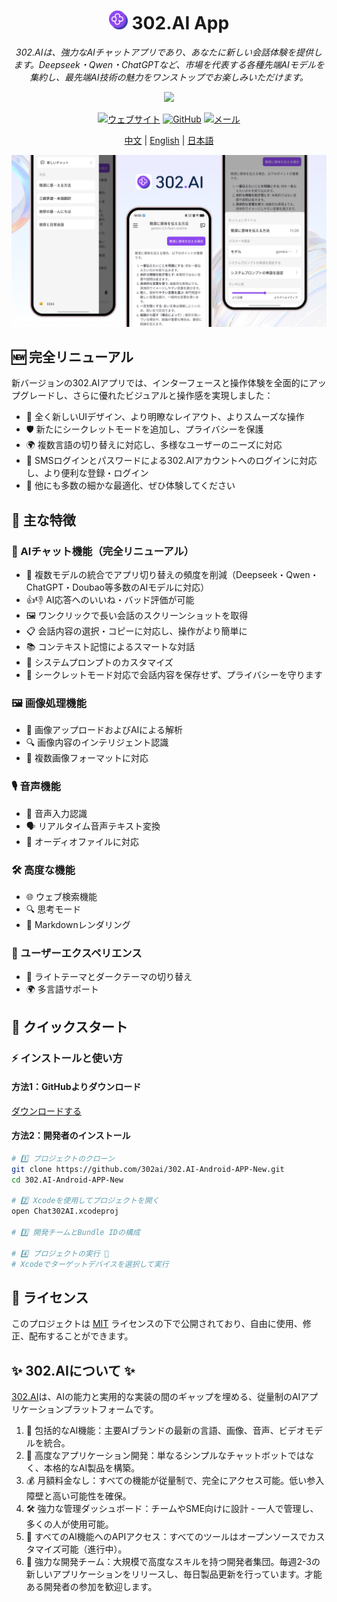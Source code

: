 <h1 align="center">
<img src='./docs/icon.svg' width='30'>
<span>
    302.AI App
</span>
</h1>
 
<p align="center">
<em>302.AIは、強力なAIチャットアプリであり、あなたに新しい会話体験を提供します。Deepseek・Qwen・ChatGPTなど、市場を代表する各種先端AIモデルを集約し、最先端AI技術の魅力をワンストップでお楽しみいただけます。</em>
</p>

<p align="center"><a href="https://github.com/302ai/302.AI-Android-APP-New/releases" target="blank"><img src="https://file.302.ai/gpt/imgs/20250725/f79719888cf74f9c935432b7f882af93.jpg" width="20%"/></a></p >

<div align="center">

[![ウェブサイト](https://img.shields.io/badge/ウェブサイト-302.ai-blue.svg)](https://302.ai)
[![GitHub](https://img.shields.io/badge/GitHub-302.AI--Android--APP-black.svg)](https://github.com/302ai/302.AI-Android-APP-New)
[![メール](https://img.shields.io/badge/メール-support@302.ai-red.svg)](mailto:support@302.ai)

</div>

<p align="center"><a href="README_zh.md">中文</a> | <a href="README.md">English</a> | <a href="README_ja.md">日本語</a></p>

![](docs/302.AI-Android-APP-jp.jpg)

## 🆕 完全リニューアル

新バージョンの302.AIアプリでは、インターフェースと操作体験を全面的にアップグレードし、さらに優れたビジュアルと操作感を実現しました：
- 🌈 全く新しいUIデザイン、より明瞭なレイアウト、よりスムーズな操作
- 🛡️ 新たにシークレットモードを追加し、プライバシーを保護
- 🌍 複数言語の切り替えに対応し、多様なユーザーのニーズに対応
- 🔑 SMSログインとパスワードによる302.AIアカウントへのログインに対応し、より便利な登録・ログイン
- 🌟 他にも多数の細かな最適化、ぜひ体験してください

## 🌟 主な特徴

### 💬 AIチャット機能（完全リニューアル）
- 🤖 複数モデルの統合でアプリ切り替えの頻度を削減（Deepseek・Qwen・ChatGPT・Doubao等多数のAIモデルに対応）
- 👍👎 AI応答へのいいね・バッド評価が可能
- 🖼️ ワンクリックで長い会話のスクリーンショットを取得
- 📋 会話内容の選択・コピーに対応し、操作がより簡単に
- 📚 コンテキスト記憶によるスマートな対話
- 🎯 システムプロンプトのカスタマイズ
- 🔕 シークレットモード対応で会話内容を保存せず、プライバシーを守ります

### 🖼️ 画像処理機能
- 📸 画像アップロードおよびAIによる解析
- 🔍 画像内容のインテリジェント認識
- 📱 複数画像フォーマットに対応

### 🎙️ 音声機能
- 🎤 音声入力認識
- 🗣️ リアルタイム音声テキスト変換
- 🎵 オーディオファイルに対応

### 🛠️ 高度な機能
- 🌐 ウェブ検索機能
- 🔍 思考モード
- 📝 Markdownレンダリング

### 🎨 ユーザーエクスペリエンス
- 🌙 ライトテーマとダークテーマの切り替え
- 🌍 多言語サポート

## 🚀 クイックスタート

### ⚡ インストールと使い方

#### 方法1：GitHubよりダウンロード

[ダウンロードする](https://github.com/302ai/302.AI-Android-APP-New/releases)

#### 方法2：開発者のインストール
```bash
# 1️⃣ プロジェクトのクローン
git clone https://github.com/302ai/302.AI-Android-APP-New.git
cd 302.AI-Android-APP-New

# 2️⃣ Xcodeを使用してプロジェクトを開く
open Chat302AI.xcodeproj

# 3️⃣ 開発チームとBundle IDの構成

# 4️⃣ プロジェクトの実行 🎉
# Xcodeでターゲットデバイスを選択して実行
```

## 📄 ライセンス

このプロジェクトは [MIT](LICENSE) ライセンスの下で公開されており、自由に使用、修正、配布することができます。

## ✨ 302.AIについて ✨
[302.AI](https://302.ai)は、AIの能力と実用的な実装の間のギャップを埋める、従量制のAIアプリケーションプラットフォームです。
1. 🧠 包括的なAI機能：主要AIブランドの最新の言語、画像、音声、ビデオモデルを統合。
2. 🚀 高度なアプリケーション開発：単なるシンプルなチャットボットではなく、本格的なAI製品を構築。
3. 💰 月額料金なし：すべての機能が従量制で、完全にアクセス可能。低い参入障壁と高い可能性を確保。
4. 🛠 強力な管理ダッシュボード：チームやSME向けに設計 - 一人で管理し、多くの人が使用可能。
5. 🔗 すべてのAI機能へのAPIアクセス：すべてのツールはオープンソースでカスタマイズ可能（進行中）。
6. 💪 強力な開発チーム：大規模で高度なスキルを持つ開発者集団。毎週2-3の新しいアプリケーションをリリースし、毎日製品更新を行っています。才能ある開発者の参加を歓迎します。
